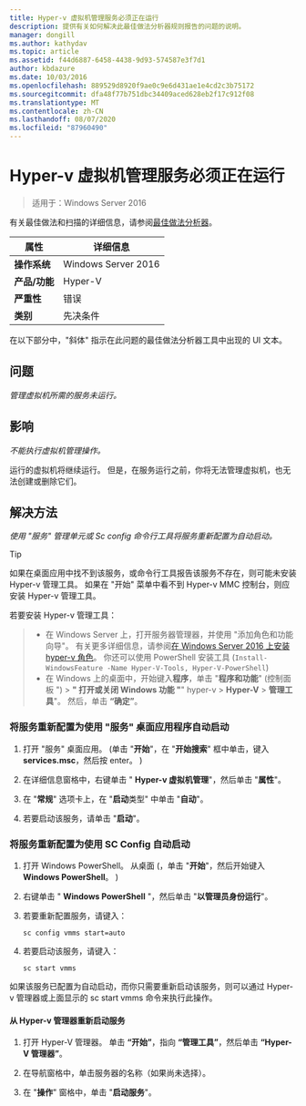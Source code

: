 ```yaml
---
title: Hyper-v 虚拟机管理服务必须正在运行
description: 提供有关如何解决此最佳做法分析器规则报告的问题的说明。
manager: dongill
ms.author: kathydav
ms.topic: article
ms.assetid: f44d6887-6458-4438-9d93-574587e3f7d1
author: kbdazure
ms.date: 10/03/2016
ms.openlocfilehash: 889529d8920f9ae0c9e6d431ae1e4cd2c3b75172
ms.sourcegitcommit: dfa48f77b751dbc34409aced628eb2f17c912f08
ms.translationtype: MT
ms.contentlocale: zh-CN
ms.lasthandoff: 08/07/2020
ms.locfileid: "87960490"
---
```

# <a name="the-hyper-v-virtual-machine-management-service-must-be-running"></a>Hyper-v 虚拟机管理服务必须正在运行

>适用于：Windows Server 2016

有关最佳做法和扫描的详细信息，请参阅[最佳做法分析器](https://go.microsoft.com/fwlink/?LinkId=122786)。

|属性|详细信息|
|-|-|
|**操作系统**|Windows Server 2016|
|**产品/功能**|Hyper-V|
|**严重性**|错误|
|**类别**|先决条件|

在以下部分中，"斜体" 指示在此问题的最佳做法分析器工具中出现的 UI 文本。

## <a name="issue"></a>问题

*管理虚拟机所需的服务未运行。*

## <a name="impact"></a>影响

*不能执行虚拟机管理操作。*

运行的虚拟机将继续运行。 但是，在服务运行之前，你将无法管理虚拟机，也无法创建或删除它们。

## <a name="resolution"></a>解决方法

*使用 "服务" 管理单元或 Sc config 命令行工具将服务重新配置为自动启动。*

> [!TIP]
> 如果在桌面应用中找不到该服务，或命令行工具报告该服务不存在，则可能未安装 Hyper-v 管理工具。
如果在 "开始" 菜单中看不到 Hyper-v MMC 控制台，则应安装 Hyper-v 管理工具。

若要安装 Hyper-v 管理工具：
>
> - 在 Windows Server 上，打开服务器管理器，并使用 "添加角色和功能向导"。 有关更多详细信息，请参阅[在 Windows Server 2016 上安装 hyper-v 角色](../get-started/Install-the-Hyper-V-role-on-Windows-Server.md)。  你还可以使用 PowerShell 安装工具 (`Install-WindowsFeature -Name Hyper-V-Tools, Hyper-V-PowerShell`) 
> - 在 Windows 上的桌面中，开始键入**程序**，单击 "**程序和功能**" (控制面板 ") > **" 打开或关闭 Windows 功能 "**" hyper-v  >  **Hyper-V**  >  **管理工具**"。 然后，单击 **“确定”**。

### <a name="to-reconfigure-the-service-to-start-automatically-using-the-services-desktop-app"></a>将服务重新配置为使用 "服务" 桌面应用程序自动启动

1.  打开 "服务" 桌面应用。  (单击 "**开始**"，在 "**开始搜索**" 框中单击，键入**services.msc**，然后按 enter。 ) 

2.  在详细信息窗格中，右键单击 " **Hyper-v 虚拟机管理**"，然后单击 "**属性**"。

3.  在 "**常规**" 选项卡上，在 "**启动**类型" 中单击 "**自动**"。

4.  若要启动该服务，请单击 "**启动**"。

### <a name="to-reconfigure-the-service-to-start-automatically-using-sc-config"></a>将服务重新配置为使用 SC Config 自动启动

1.  打开 Windows PowerShell。 从桌面 (，单击 "**开始**"，然后开始键入**Windows PowerShell**。 ) 

2.  右键单击 " **Windows PowerShell** "，然后单击 "**以管理员身份运行**"。

3.  若要重新配置服务，请键入：

    ```
    sc config vmms start=auto
    ```

4.  若要启动该服务，请键入：

    ```
    sc start vmms
    ```

如果该服务已配置为自动启动，而你只需要重新启动该服务，则可以通过 Hyper-v 管理器或上面显示的 sc start vmms 命令来执行此操作。

#### <a name="to-restart-the-service-from-hyper-v-manager"></a>从 Hyper-v 管理器重新启动服务

1.  打开 Hyper-V 管理器。 单击 **“开始”**，指向 **“管理工具”**，然后单击 **“Hyper-V 管理器”**。

2.  在导航窗格中，单击服务器的名称（如果尚未选择）。

3.  在 "**操作**" 窗格中，单击 "**启动服务**"。



